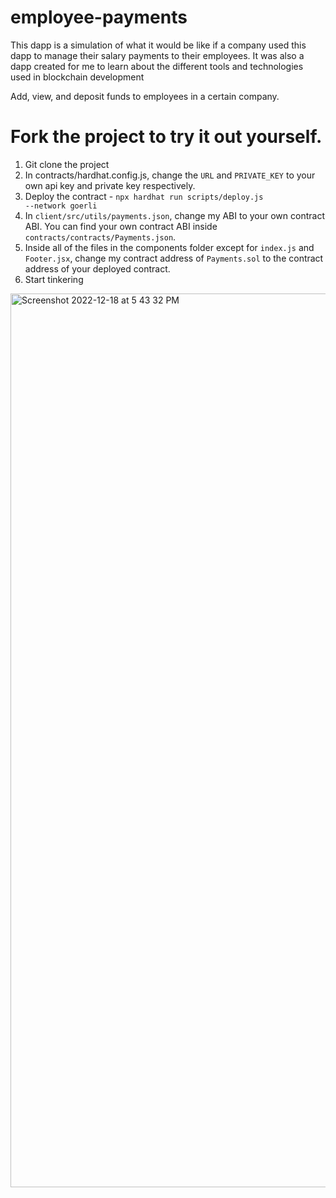 # employee-payments

This dapp is a simulation of what it would be like if a company used this dapp to manage their salary payments to their employees.
It was also a dapp created for me to learn about the different tools and technologies used in blockchain development

Add, view, and deposit funds to employees in a certain company.  

# Fork the project to try it out yourself.  
1. Git clone the project
2. In contracts/hardhat.config.js, change the <code>URL</code> and <code>PRIVATE_KEY</code> to your own api key and private key respectively.
3. Deploy the contract - <code>npx hardhat run scripts/deploy.js --network goerli</code>
4. In <code>client/src/utils/payments.json</code>, change my ABI to your own contract ABI.  You can find your own contract ABI inside <code>contracts/contracts/Payments.json</code>.
5. Inside all of the files in the components folder except for <code>index.js</code> and <code>Footer.jsx</code>, change my contract address of <code>Payments.sol</code> to the contract address of your deployed contract.
6. Start tinkering




<img width="1430" alt="Screenshot 2022-12-18 at 5 43 32 PM" src="https://user-images.githubusercontent.com/96183717/208291477-5551d194-4ae2-4500-89b3-3bb98e20def3.png">

